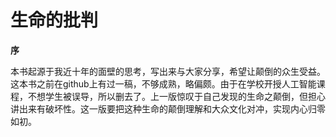 # 生命的批判

**序**
  
  本书起源于我近十年的面壁的思考，写出来与大家分享，希望让颠倒的众生受益。这本书之前在github上有过一稿，不够成熟，略偏颇。由于在学校开授人工智能课程，不想学生被误导，所以删去了。上一版惊叹于自己发现的生命之颠倒，但担心讲出来有破坏性。这一版要把这种生命的颠倒理解和大众文化对冲，实现内心归零如初。
  
  
